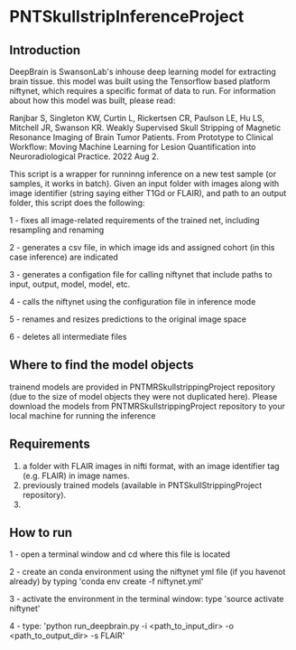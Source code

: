 # PNTSkullstripInferenceProject

## Introduction 

DeepBrain is SwansonLab's inhouse deep learning model for extracting brain tissue. this model was built using the Tensorflow based platform niftynet, which requires a specific format of data to run. For information about how this model was built, please read:

Ranjbar S, Singleton KW, Curtin L, Rickertsen CR, Paulson LE, Hu LS, Mitchell JR, Swanson KR. Weakly Supervised Skull Stripping of Magnetic Resonance Imaging of Brain Tumor Patients. From Prototype to Clinical Workflow: Moving Machine Learning for Lesion Quantification into Neuroradiological Practice. 2022 Aug 2.

This script is a wrapper for runninng inference on a new test sample (or samples, it works in batch). Given an input folder with images along with image identifier (string saying either T1Gd or FLAIR), and path to an output folder, this script does the following:

1 - fixes all image-related requirements of the trained net, including resampling
    and renaming

2 - generates a csv file, in which image ids and assigned cohort (in this case
    inference) are indicated

3 - generates a configation file for calling niftynet that include paths to input,
   output, model, model, etc.

4 - calls the niftynet using the configuration file in inference mode

5 - renames and resizes predictions to the original image space

6 - deletes all intermediate files

## Where to find the model objects

trainend models are provided in PNTMRSkullstrippingProject repository (due to the size of model objects they were not duplicated here). Please download the models from PNTMRSkullstrippingProject repository to your local machine for running the inference

##  Requirements
1) a folder with FLAIR images in nifti format, with an image identifier tag (e.g. FLAIR) in image names.
2) previously trained models (available in PNTSkullStrippingProject repository).
3) 

##  How to run  
1 - open a terminal window and cd where this file is located

2 - create an conda environment using the niftynet yml file (if you havenot already) by typing 'conda env create -f niftynet.yml'

3 - activate the environment in the terminal window: type 'source activate niftynet'

4 - type: 'python run_deepbrain.py -i <path_to_input_dir> -o <path_to_output_dir> -s FLAIR'
